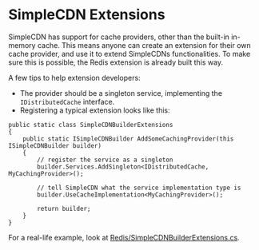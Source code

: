# SimpleCDN Extensions
SimpleCDN has support for cache providers, other than the built-in in-memory cache. This means anyone can
create an extension for their own cache provider, and use it to extend SimpleCDNs functionalities.
To make sure this is possible, the Redis extension is already built this way.

A few tips to help extension developers:
- The provider should be a singleton service, implementing the `IDistributedCache` interface.
- Registering a typical extension looks like this:
```
public static class SimpleCDNBuilderExtensions
{
    public static ISimpleCDNBuilder AddSomeCachingProvider(this ISimpleCDNBuilder builder)
    {
        // register the service as a singleton
        builder.Services.AddSingleton<IDistributedCache, MyCachingProvider>();
        
        // tell SimpleCDN what the service implementation type is
        builder.UseCacheImplementation<MyCachingProvider>();

        return builder;
    }
}
```
For a real-life example, look at [Redis/SimpleCDNBuilderExtensions.cs](https://github.com/jonathanbout/simplecdn/tree/main/extensions/Redis/SimpleCDNBuilderExtensions.cs).
